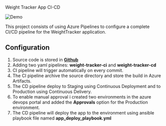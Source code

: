 Weight Tracker App CI-CD

![Demo](docs/build-weight-tracker-app-demo.gif)

This project consists of using Azure Pipelines to configure a complete CI/CD pipeline for the WeightTracker application.


## Configuration
1. Source code is stored in [**Github**](https://github.com/LiranLavie/bootcamp-app-ci-cd)
2. Adding two yaml pipelines:  **weight-tracker-ci** and **weight-tracker-cd**
3. CI pipeline will trigger automatically on every commit.
4. The CI pipeline archive the source directory and store the build in Azure Artifacts.
5. The CD pipeline deploy to Staging using Continuous Deployment and to Production using Continuous Delivery.
6. To enable manual approval i created two environments in the azure devops portal and added the **Approvals** option for the Production environment.
7. The CD pipeline will deploy the app to the environment using ansible playbook file named **app_deploy_playbook.yml**


